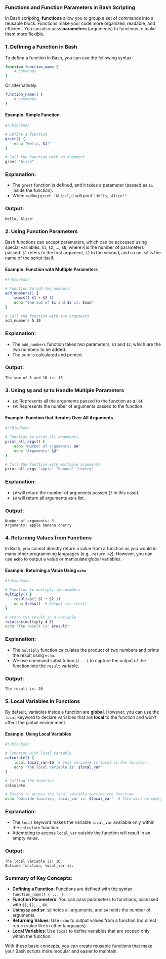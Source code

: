 ### Functions and Function Parameters in Bash Scripting

In Bash scripting, **functions** allow you to group a set of commands into a reusable block. Functions make your code more organized, readable, and efficient. You can also pass **parameters** (arguments) to functions to make them more flexible.

### 1. **Defining a Function in Bash**

To define a function in Bash, you can use the following syntax:

```bash
function function_name {
    # commands
}
```

Or alternatively:

```bash
function_name() {
    # commands
}
```

#### Example: Simple Function

```bash
#!/bin/bash

# Define a function
greet() {
    echo "Hello, $1!"
}

# Call the function with an argument
greet "Alice"
```

### Explanation:

- The `greet` function is defined, and it takes a parameter (passed as `$1` inside the function).
- When calling `greet "Alice"`, it will print `"Hello, Alice!"`.

### Output:

```
Hello, Alice!
```

### 2. **Using Function Parameters**

Bash functions can accept parameters, which can be accessed using special variables: `$1`, `$2`, ..., `$N`, where `N` is the number of parameters passed. `$1` refers to the first argument, `$2` to the second, and so on. `$0` is the name of the script itself.

#### Example: Function with Multiple Parameters

```bash
#!/bin/bash

# Function to add two numbers
add_numbers() {
    sum=$(( $1 + $2 ))
    echo "The sum of $1 and $2 is: $sum"
}

# Call the function with two arguments
add_numbers 5 10
```

### Explanation:

- The `add_numbers` function takes two parameters, `$1` and `$2`, which are the two numbers to be added.
- The sum is calculated and printed.

### Output:

```
The sum of 5 and 10 is: 15
```

### 3. **Using `$@` and `$#` to Handle Multiple Parameters**

- `$@`: Represents all the arguments passed to the function as a list.
- `$#`: Represents the number of arguments passed to the function.

#### Example: Function that Iterates Over All Arguments

```bash
#!/bin/bash

# Function to print all arguments
print_all_args() {
    echo "Number of arguments: $#"
    echo "Arguments: $@"
}

# Call the function with multiple arguments
print_all_args "apple" "banana" "cherry"
```

### Explanation:

- `$#` will return the number of arguments passed (`3` in this case).
- `$@` will return all arguments as a list.

### Output:

```
Number of arguments: 3
Arguments: apple banana cherry
```

### 4. **Returning Values from Functions**

In Bash, you cannot directly return a value from a function as you would in many other programming languages (e.g., `return 42`). However, you can use **`echo`** to output a value or manipulate global variables.

#### Example: Returning a Value Using `echo`

```bash
#!/bin/bash

# Function to multiply two numbers
multiply() {
    result=$(( $1 * $2 ))
    echo $result  # Output the result
}

# Store the result in a variable
result=$(multiply 4 5)
echo "The result is: $result"
```

### Explanation:

- The `multiply` function calculates the product of two numbers and prints the result using `echo`.
- We use command substitution `$(...)` to capture the output of the function into the `result` variable.

### Output:

```
The result is: 20
```

### 5. **Local Variables in Functions**

By default, variables inside a function are **global**. However, you can use the `local` keyword to declare variables that are **local** to the function and won't affect the global environment.

#### Example: Using Local Variables

```bash
#!/bin/bash

# Function with local variable
calculate() {
    local local_var=10  # This variable is local to the function
    echo "The local variable is: $local_var"
}

# Calling the function
calculate

# Trying to access the local variable outside the function
echo "Outside function, local_var is: $local_var"  # This will be empty
```

### Explanation:

- The `local` keyword makes the variable `local_var` available only within the `calculate` function.
- Attempting to access `local_var` outside the function will result in an empty value.

### Output:

```
The local variable is: 10
Outside function, local_var is:
```

### Summary of Key Concepts:

- **Defining a Function**: Functions are defined with the syntax `function_name() { ... }`.
- **Function Parameters**: You can pass parameters to functions, accessed with `$1`, `$2`, ..., `$N`.
- **Using `$@` and `$#`**: `$@` holds all arguments, and `$#` holds the number of arguments.
- **Returning Values**: Use `echo` to output values from a function (no direct return value like in other languages).
- **Local Variables**: Use `local` to define variables that are scoped only within the function.

With these basic concepts, you can create reusable functions that make your Bash scripts more modular and easier to maintain.

